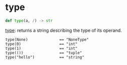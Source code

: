 # type

```python
def type(a, /) -> str
```

[type]( https://github.com/bazelbuild/starlark/blob/master/spec.md#type ): returns a string describing the type of its operand.

```
type(None)              == "NoneType"
type(0)                 == "int"
type(1)                 == "int"
type(())                == "tuple"
type("hello")           == "string"
```